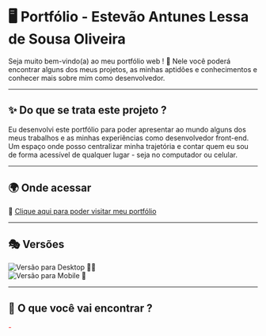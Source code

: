 # 🖥️ Portfólio - Estevão Antunes Lessa de Sousa Oliveira

Seja muito bem-vindo(a) ao meu portfólio web ! 🤚
Nele você poderá encontrar alguns dos meus projetos, as minhas aptidões e conhecimentos e conhecer mais sobre mim como desenvolvedor.

---

## ✨ Do que se trata este projeto ? 

Eu desenvolvi este portfólio para poder apresentar ao mundo alguns dos meus trabalhos e as minhas experiências como desenvolvedor front-end.<br>
Um espaço onde posso centralizar minha trajetória e contar quem eu sou de forma acessível de qualquer lugar - seja no computador ou celular.

---

## 🌍 Onde acessar 

🔗 [Clique aqui para poder visitar meu portfólio]()

---

## 🎭 Versões

![Versão para Desktop 👨‍💻]()<br>
![Versão para Mobile 📱]()

---

## 📌 O que você vai encontrar ?

<span style="color: red;"> - </span>

